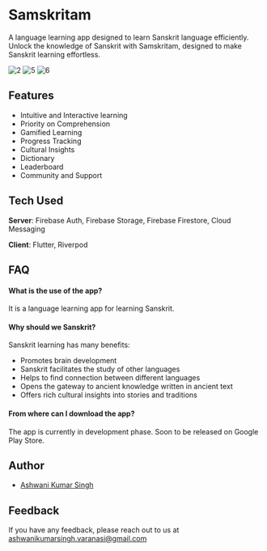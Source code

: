 # Samskritam

A language learning app designed to learn Sanskrit language efficiently. Unlock the knowledge of Sanskrit with Samskritam, designed to make Sanskrit learning effortless.

![2](https://github.com/ashwani211/samskritam/assets/48960517/d4ac43cb-aedd-4cbb-9361-f732d422e57e)
![5](https://github.com/ashwani211/samskritam/assets/48960517/d95dd8cc-2595-4908-8ddd-ce7b9d176db6)
![6](https://github.com/ashwani211/samskritam/assets/48960517/8b72a579-0346-4e89-9e04-1107c0a1b82c)

## Features

- Intuitive and Interactive learning
- Priority on Comprehension
- Gamified Learning
- Progress Tracking
- Cultural Insights
- Dictionary
- Leaderboard
- Community and Support
## Tech Used

**Server**: Firebase Auth, Firebase Storage, Firebase Firestore, Cloud Messaging

**Client**: Flutter, Riverpod

## FAQ

#### What is the use of the app?

It is a language learning app for learning Sanskrit.

#### Why should we Sanskrit?

Sanskrit learning has many benefits: 
- Promotes brain development
- Sanskrit facilitates the study of other languages
- Helps to find connection between different languages
- Opens the gateway to ancient knowledge written in ancient text
- Offers rich cultural insights into stories and traditions

#### From where can I download the app?

The app is currently in development phase. Soon to be released on Google Play Store.


## Author

- [Ashwani Kumar Singh](https://github.com/ashwani211)
## Feedback

If you have any feedback, please reach out to us at ashwanikumarsingh.varanasi@gmail.com


